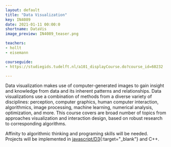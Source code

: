 ```yaml
---
layout: default
title: "Data Visualization"
key: IN4089
date: 2021-01-11 00:00:0
shortname: DataVis
image_preview: IN4089_teaser.png

teachers:
- hollt
- eisemann

courseguide:
- https://studiegids.tudelft.nl/a101_displayCourse.do?course_id=60232

---
```

Data visualization makes use of computer-generated images to gain insight and knowledge from data and its inherent patterns and relationships. Data visualizations use a combination of methods from a diverse variety of disciplines: perception, computer graphics, human computer interaction, algorithmics, image processing, machine learning, numerical analysis, optimization, and more.
This course covers are broad number of topics from approaches visualization and interaction design, based on robust research to corresponding algorithms.

Affinity to algorithmic thinking and programing skills will be needed. Projects will be implemented in [javascript/D3](https://d3js.org){:target="_blank"} and C++.